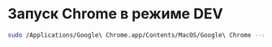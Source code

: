 # Запуск Chrome в режиме DEV 
```bash
sudo /Applications/Google\ Chrome.app/Contents/MacOS/Google\ Chrome --remote-debugging-port=9222
```